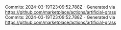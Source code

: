 Commits: 2024-03-19T23:09:52.788Z - Generated via https://github.com/marketplace/actions/artificial-grass
<br>
Commits: 2024-03-19T23:09:52.788Z - Generated via https://github.com/marketplace/actions/artificial-grass
<br>
